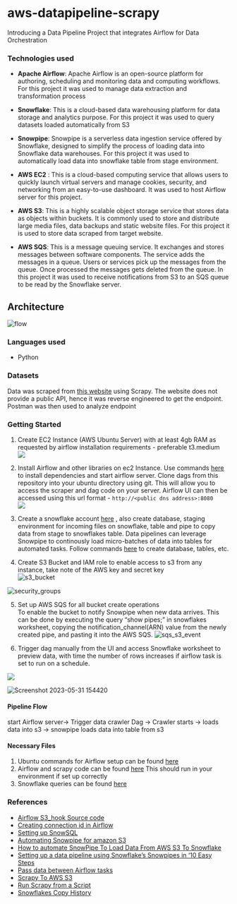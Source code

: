# aws-datapipeline-scrapy

Introducing a Data Pipeline Project that integrates Airflow for Data Orchestration

### Technologies used

-   **Apache Airflow**: Apache Airflow is an open-source platform for authoring, scheduling and monitoring data and computing workflows. For this project it was used to manage data extraction and transformation process  
      
    
-   **Snowflake**: This is a cloud-based data warehousing platform for data storage and analytics purpose. For this project it was used to query datasets loaded automatically from S3  
      
    
-   **Snowpipe**: Snowpipe is a serverless data ingestion service offered by Snowflake, designed to simplify the process of loading data into Snowflake data warehouses. For this project it was used to automatically load data into snowflake table from stage environment.  
      
    
-   **AWS EC2**  : This is a cloud-based computing service that allows users to quickly launch virtual servers and manage cookies, security, and networking from an easy-to-use dashboard. It was used to host Airflow server for this project.  
      
    
-   **AWS S3**: This is a highly scalable object storage service that stores data as objects within buckets. It is commonly used to store and distribute large media files, data backups and static website files. For this project it is used to store data scraped from target website.  
      
    
-   **AWS SQS**: This is a message queuing service. It exchanges and stores messages between software components. The service adds the messages in a queue. Users or services pick up the messages from the queue. Once processed the messages gets deleted from the queue. In this project it was used to receive notifications from S3 to an SQS queue to be read by the Snowflake server.      
    

## Architecture

![flow](https://github.com/sree445/aws-datapipeline-scrapy/assets/32360977/fa8bb842-7c5a-42c3-bc3c-7748f9c23d2d)


### Languages used

-   Python  
      
    

### [](https://github.com/priye-1/airflow_data_pipeline/blob/master/readme.md#datasets)Datasets

Data was scraped from  [this website](https://rewardsforjustice.net/index/?jsf=jet-engine:rewards-grid&tax=crime-category:1070%2C1071%2C1073%2C1072%2C1074) using Scrapy. The website does not provide a public API, hence it was reverse engineered to get the endpoint. Postman was then used to analyze endpoint  
  

### [](https://github.com/priye-1/airflow_data_pipeline/blob/master/readme.md#getting-started)Getting Started

1.  Create EC2 Instance (AWS Ubuntu Server) with at least 4gb RAM as requested by airflow installation requirements - preferable t3.medium  
    [![](https://github.com/priye-1/airflow_data_pipeline/raw/master/readme_images/instance.png)](https://github.com/priye-1/airflow_data_pipeline/blob/master/readme_images/instance.png)  
      
    
2.  Install Airflow and other libraries on ec2 Instance. Use commands  [here](https://github.com/priye-1/airflow_data_pipeline/blob/master/ubuntu_commands.sh)  to install dependencies and start airflow server. Clone dags from this repository into your ubuntu directory using git. This will allow you to access the scraper and dag code on your server. Airflow UI can then be accessed using this url format -  `http://<public dns address>:8080`  
    [![](https://github.com/priye-1/airflow_data_pipeline/raw/master/readme_images/airflow.png)](https://github.com/priye-1/airflow_data_pipeline/blob/master/readme_images/airflow.png)  
    
3.  Create a snowflake account  [here](https://signup.snowflake.com/)  , also create database, staging environment for incoming files on snowflake, table and pipe to copy data from stage to snowflakes table. Data pipelines can leverage Snowpipe to continously load micro-batches of data into tables for automated tasks. Follow commands  [here](https://github.com/priye-1/airflow_data_pipeline/blob/master/snowflakes_queries.sql)  to create database, tables, etc.  
      
    
4.  Create S3 Bucket and IAM role to enable access to s3 from any instance, take note of the AWS key and secret key  
![s3_bucket](https://github.com/sree445/aws-datapipeline-scrapy/assets/32360977/5c8f194a-42c7-40f8-8a8a-a396dc925150)
     
 ![security_groups](https://github.com/sree445/aws-datapipeline-scrapy/assets/32360977/3008e6a7-483f-4b7a-86fb-0b12c6093e40)

    
5.  Set up AWS SQS for all bucket create operations  
    To enable the bucket to notify Snowpipe when new data arrives. This can be done by executing the query “show pipes;” in snowflakes worksheet, copying the notification_channel(ARN) value from the newly created pipe, and pasting it into the AWS SQS.
    ![sqs_s3_event](https://github.com/sree445/aws-datapipeline-scrapy/assets/32360977/a22cea9c-f67b-4fa4-a84c-eec856368063)
      
    
6.  Trigger dag manually from the UI and access Snowflake worksheet to preview data, with time the number of rows increases if airflow task is set to run on a schedule.  
    

[![](https://github.com/priye-1/airflow_data_pipeline/raw/master/readme_images/pipeline.png)](https://github.com/priye-1/airflow_data_pipeline/blob/master/readme_images/pipeline.png)

  
![Screenshot 2023-05-31 154420](https://github.com/sree445/aws-datapipeline-scrapy/assets/32360977/d5ba0513-18e0-4666-b0ca-9b4565542bd5)
 

#### [](https://github.com/priye-1/airflow_data_pipeline/blob/master/readme.md#pipeline-flow)Pipeline Flow

start Airflow server-> Trigger data crawler Dag -> Crawler starts -> loads data into s3 -> snowpipe loads data into table from s3  
  

#### [](https://github.com/priye-1/airflow_data_pipeline/blob/master/readme.md#necessary-files)Necessary Files

1.  Ubuntu commands for Airflow setup can be found  [here](https://github.com/priye-1/airflow_data_pipeline/blob/master/ubuntu_commands.sh)
2.  Airflow and scrapy code can be found  [here](https://github.com/priye-1/airflow_data_pipeline/tree/master/dags)  This should run in your environment if set up correctly
3.  Snowflake queries can be found  [here](https://github.com/priye-1/airflow_data_pipeline/blob/master/snowflakes_queries.sql)

### [](https://github.com/priye-1/airflow_data_pipeline/blob/master/readme.md#references)References

-   [Airflow S3_hook Source code](https://airflow.apache.org/docs/apache-airflow/1.10.4/_modules/airflow/hooks/S3_hook.html#S3Hook.check_for_key)
-   [Creating connection id in Airflow](https://towardsdatascience.com/apache-airflow-for-data-science-how-to-upload-files-to-amazon-s3-5bdf6fcb1cea)
-   [Setting up SnowSQL](https://docs.snowflake.com/en/user-guide/getting-started-tutorial-log-in)
-   [Automating Snowpipe for amazon S3](https://docs.snowflake.com/en/user-guide/data-load-snowpipe-auto-s3#step-2-create-the-iam-role-in-aws)
-   [How to automate SnowPipe To Load Data From AWS S3 To Snowflake](https://medium.com/snowflake/how-to-automate-snowpipe-to-load-data-from-aws-s3-to-snowflake-1df7fcfc7a85)
-   [Setting up a data pipeline using Snowflake’s Snowpipes in ‘10 Easy Steps](https://calogica.com/sql/snowflake/2019/04/04/snowpipes.html#8-create-the-snowpipe)
-   [Pass data between Airflow tasks](https://docs.astronomer.io/learn/airflow-passing-data-between-tasks?tab=taskflow#example-dag-using-xcoms)
-   [Scrapy To AWS S3](https://scrapeops.io/python-scrapy-playbook/scrapy-save-aws-s3/)
-   [Run Scrapy from a Script](https://docs.scrapy.org/en/latest/topics/practices.html#run-scrapy-from-a-script)
-   [Snowflakes Copy History](https://docs.snowflake.com/en/sql-reference/functions/copy_history)
